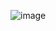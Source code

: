 ![image](https://github.com/wisdom0405/NaverBoostCourse-DataScience/assets/135789383/9b1471bc-ad1e-4349-8fc9-6e9dcd66ac26)
